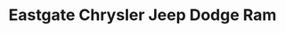 ---
title: "Eastgate Chrysler Jeep Dodge Ram"
url: /indianapolis/eastgate-chrysler-jeep-dodge-ram/
shop: Autohaus
---